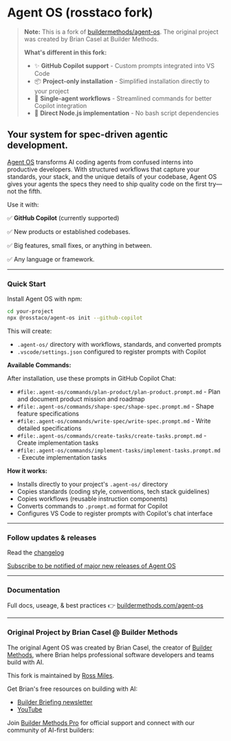 # Agent OS (rosstaco fork)

> **Note:** This is a fork of [buildermethods/agent-os](https://github.com/buildermethods/agent-os). The original project was created by Brian Casel at Builder Methods.
>
> **What's different in this fork:**
> - ✨ **GitHub Copilot support** - Custom prompts integrated into VS Code
> - 📦 **Project-only installation** - Simplified installation directly to your project
> - 🚀 **Single-agent workflows** - Streamlined commands for better Copilot integration
> - 🔧 **Direct Node.js implementation** - No bash script dependencies

## Your system for spec-driven agentic development.

[Agent OS](https://buildermethods.com/agent-os) transforms AI coding agents from confused interns into productive developers. With structured workflows that capture your standards, your stack, and the unique details of your codebase, Agent OS gives your agents the specs they need to ship quality code on the first try—not the fifth.

Use it with:

✅ **GitHub Copilot** (currently supported)

✅ New products or established codebases.

✅ Big features, small fixes, or anything in between.

✅ Any language or framework.

---

### Quick Start

Install Agent OS with npm:

```bash
cd your-project
npx @rosstaco/agent-os init --github-copilot
```

This will create:
- `.agent-os/` directory with workflows, standards, and converted prompts
- `.vscode/settings.json` configured to register prompts with Copilot

**Available Commands:**

After installation, use these prompts in GitHub Copilot Chat:

- `#file:.agent-os/commands/plan-product/plan-product.prompt.md` - Plan and document product mission and roadmap
- `#file:.agent-os/commands/shape-spec/shape-spec.prompt.md` - Shape feature specifications  
- `#file:.agent-os/commands/write-spec/write-spec.prompt.md` - Write detailed specifications
- `#file:.agent-os/commands/create-tasks/create-tasks.prompt.md` - Create implementation tasks
- `#file:.agent-os/commands/implement-tasks/implement-tasks.prompt.md` - Execute implementation tasks

**How it works:**
- Installs directly to your project's `.agent-os/` directory
- Copies standards (coding style, conventions, tech stack guidelines)
- Copies workflows (reusable instruction components)
- Converts commands to `.prompt.md` format for Copilot
- Configures VS Code to register prompts with Copilot's chat interface

---

### Follow updates & releases

Read the [changelog](CHANGELOG.md)

[Subscribe to be notified of major new releases of Agent OS](https://buildermethods.com/agent-os)

---

### Documentation

Full docs, useage, & best practices 👉 [buildermethods.com/agent-os](https://buildermethods.com/agent-os)

---

### Original Project by Brian Casel @ Builder Methods

The original Agent OS was created by Brian Casel, the creator of [Builder Methods](https://buildermethods.com), where Brian helps professional software developers and teams build with AI.

This fork is maintained by [Ross Miles](https://github.com/rosstaco).

Get Brian's free resources on building with AI:
- [Builder Briefing newsletter](https://buildermethods.com)
- [YouTube](https://youtube.com/@briancasel)

Join [Builder Methods Pro](https://buildermethods.com/pro) for official support and connect with our community of AI-first builders:
